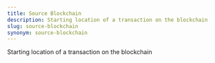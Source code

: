 ```yaml
---
title: Source Blockchain
description: Starting location of a transaction on the blockchain
slug: source-blockchain
synonym: source-blockchain
---
```


Starting location of a transaction on the blockchain
